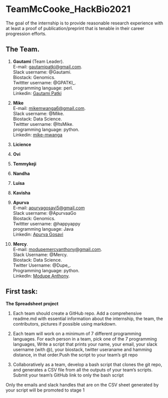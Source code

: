 # TeamMcCooke_HackBio2021

The goal of the internship is to provide reasonable research experience with at least a proof of publication/preprint that is tenable in their career progression efforts.

## The Team. 

1. **Gautami** (Team Leader).  
    E-mail: gautamipatki@gmail.com.  
    Slack username: @Gautami.  
    Biostack: Genomics.  
    Twittter username: @GPATKI_.  
    programming language: perl.  
    Linkedin: [Gautami Patki](linkedin.com/in/gautami-patki-a01889133)  

2. **Mike**  
    E-mail: mikemwanga6@gmail.com.  
    Slack username: @Mike.  
    Biostack: Data Science.  
    Twittter username: @ItsMike.  
    programming language: python.  
    Linkedin: [mike-mwanga](https://www.linkedin.com/in/mike-mwanga-ab17389a/)  
4. **Licience**
6. **Ovi**
7. **Temmykeji**
8. **Nandha**
9. **Luisa**
10. **Kavisha**
11. **Apurva**  
    E-mail: apurvagosavi5@gmail.com  
    Slack username: @ApurvaaGo   
    Biostack: Genomics.   
    Twittter username: @happyappy   
    programming language: Java   
    Linkedin: [Apurva Gosavi](linkedin.com/in/apurva-gosavi-5a6590192)
13. **Mercy**.  
     E-mail: modupemercyanthony@gmail.com.  
     Slack Username: @Mercy.  
     Biostack: Data Science.  
     Twitter Username: @Dupe_.  
     Programming language: python.  
     LinkedIn: [Modupe Anthony](https://www.linkedin.com/in/modupe-anthony-066392177).  





## First task:
**The Spreadsheet project**  

1. Each team should create a GitHub repo. Add a comprehensive readme.md with essential information about the internship, the team, the contributors, pictures if possible using markdown.

2. Each team will work on a minimum of  7 different programming languages. For each person in a team, pick one of the 7 programming languages, Write a script that prints your name, your email, your slack username (with @), your biostack, twitter useraname and hamming distance, in that order.Push the script to your team’s git repo

3. Collaboratively as a team, develop a bash script that clones the git repo, and generates a CSV file from all the outputs of your team’s scripts. Submit your team’s GitHub link to only the bash script 

Only the emails and slack handles that are on the CSV sheet generated by your script will be promoted to stage 1


